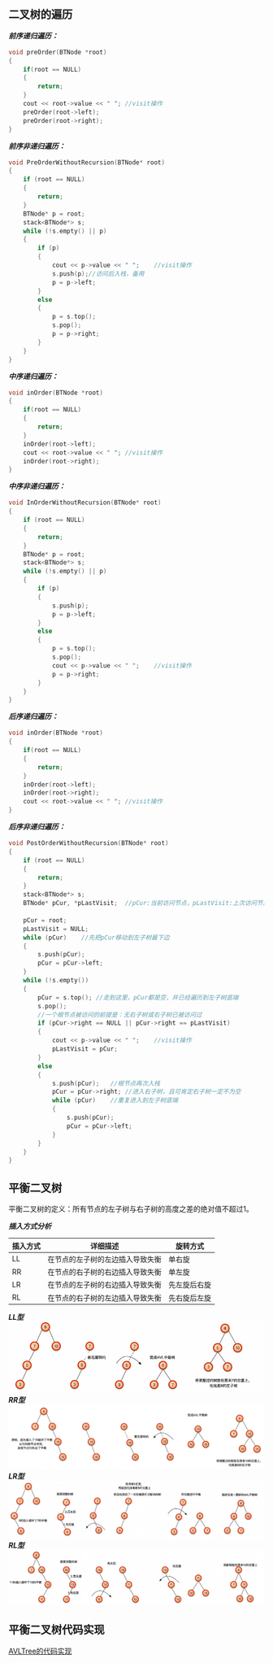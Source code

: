 ## 二叉树的遍历
***前序递归遍历：***  
```cpp
void preOrder(BTNode *root) 
{
	if(root == NULL) 
	{
		return;
	}
	cout << root->value << " ";	//visit操作
	preOrder(root->left);
	preOrder(root->right);
}
```
***前序非递归遍历：***  
```cpp
void PreOrderWithoutRecursion(BTNode* root)
{
	if (root == NULL)
	{
		return;
	} 
	BTNode* p = root;
	stack<BTNode*> s;
	while (!s.empty() || p)
	{
		if (p)
		{
			cout << p->value << " ";	//visit操作
			s.push(p);//访问后入栈，备用
			p = p->left;
		}
		else
		{
			p = s.top();
			s.pop();
			p = p->right;
		}
	}
}
```
***中序递归遍历：***   
```cpp
void inOrder(BTNode *root) 
{
	if(root == NULL) 
	{
		return;
	}
	inOrder(root->left);
	cout << root->value << " ";	//visit操作
	inOrder(root->right);
}
```
***中序非递归遍历：***  
```cpp
void InOrderWithoutRecursion(BTNode* root)
{
	if (root == NULL)
	{
		return;
	}
	BTNode* p = root;
	stack<BTNode*> s;
	while (!s.empty() || p)
	{
		if (p)
		{
			s.push(p);
			p = p->left;
		}
		else
		{
			p = s.top();
			s.pop();
			cout << p->value << " ";	//visit操作
			p = p->right;
		}
	}
}
```
***后序递归遍历：***  
```cpp
void inOrder(BTNode *root) 
{
	if(root == NULL) 
	{
		return;
	}
	inOrder(root->left);
	inOrder(root->right);
	cout << root->value << " ";	//visit操作
}
```
***后序非递归遍历：***  
```cpp
void PostOrderWithoutRecursion(BTNode* root)
{
	if (root == NULL)
	{
		return;
	}
	stack<BTNode*> s;
	BTNode* pCur, *pLastVisit;	//pCur:当前访问节点，pLastVisit:上次访问节点
	
	pCur = root;
	pLastVisit = NULL;
	while (pCur)	//先把pCur移动到左子树最下边
	{
		s.push(pCur);
		pCur = pCur->left;
	}
	while (!s.empty())
	{
		pCur = s.top();	//走到这里，pCur都是空，并已经遍历到左子树底端
		s.pop();
		//一个根节点被访问的前提是：无右子树或右子树已被访问过
		if (pCur->right == NULL || pCur->right == pLastVisit)
		{
			cout << p->value << " ";	//visit操作
			pLastVisit = pCur;
		}
		else
		{
			s.push(pCur); 	//根节点再次入栈
			pCur = pCur->right;	//进入右子树，且可肯定右子树一定不为空
			while (pCur)	//重复进入到左子树底端
			{
				s.push(pCur);
				pCur = pCur->left;
			}
		}
	}
}
```
## 平衡二叉树
平衡二叉树的定义：所有节点的左子树与右子树的高度之差的绝对值不超过1。  
  
***插入方式分析***

 插入方式  | 详细描述  | 旋转方式
 ---- | ----- | ------  
 LL  | 在节点的左子树的左边插入导致失衡 | 单右旋 
 RR  | 在节点的右子树的右边插入导致失衡 | 单左旋 
 LR  | 在节点的左子树的右边插入导致失衡 | 先左旋后右旋 
 RL  | 在节点的右子树的左边插入导致失衡 | 先右旋后左旋 
  
***LL型***  
![单右旋](./images/treeRRotate.png)  
***RR型***  
![单左旋](./images/treeLRotate.png)  
***LR型***  
![单右旋](./images/treeLRRotate.png)  
***RL型***  
![单右旋](./images/treeRLRotate.png)  
  
## 平衡二叉树代码实现  
  
[AVLTree的代码实现](./平衡二叉树)  

